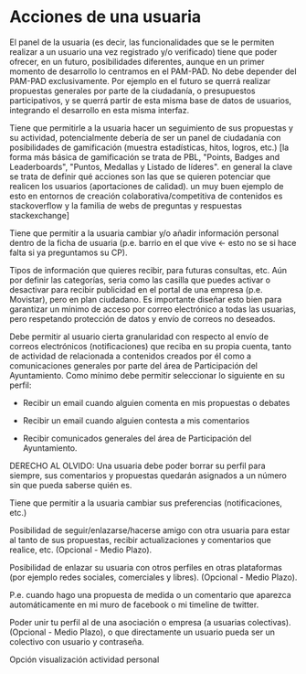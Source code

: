 # Acciones de una usuaria


El panel de la usuaria (es decir, las funcionalidades que se le permiten
realizar a un usuario una vez registrado y/o verificado) tiene que poder
ofrecer, en un futuro, posibilidades diferentes, aunque en un primer
momento de desarrollo lo centramos en el PAM-PAD. No debe depender del
PAM-PAD exclusivamente. Por ejemplo en el futuro se querrá realizar
propuestas generales por parte de la ciudadanía, o presupuestos
participativos, y se querrá partir de esta misma base de datos de
usuarios, integrando el desarrollo en esta misma interfaz.

Tiene que permitirle a la usuaria hacer un seguimiento de sus propuestas
y su actividad, potencialmente debería de ser un panel de ciudadanía con
posibilidades de gamificación (muestra estadísticas, hitos, logros,
etc.) [la forma más básica de gamificación se trata de PBL, "Points,
Badges and Leaderboards", "Puntos, Medallas y Listado de líderes". en
general la clave se trata de definir qué acciones son las que se quieren
potenciar que realicen los usuarios (aportaciones de calidad). un muy
buen ejemplo de esto en entornos de creación colaborativa/competitiva de
contenidos es stackoverflow y la familia de webs de preguntas y
respuestas stackexchange]

Tiene que permitir a la usuaria cambiar y/o añadir información personal
dentro de la ficha de usuaria (p.e. barrio en el que vive \<- esto no se
si hace falta si ya preguntamos su CP).

Tipos de información que quieres recibir, para futuras consultas, etc.
Aún por definir las categorías, seria como las casilla que puedes
activar o desactivar para recibir publicidad en el portal de una empresa
(p.e. Movistar), pero en plan ciudadano. Es importante diseñar esto bien
para garantizar un mínimo de acceso por correo electrónico a todas las
usuarias, pero respetando protección de datos y envío de correos no
deseados.

Debe permitir al usuario cierta granularidad con respecto al envío de
correos electrónicos (notificaciones) que reciba en su propia cuenta,
tanto de actividad de relacionada a contenidos creados por él como a
comunicaciones generales por parte del área de Participación del
Ayuntamiento. Como mínimo debe permitir seleccionar lo siguiente en su
perfil:

* Recibir un email cuando alguien comenta en mis propuestas o debates

* Recibir un email cuando alguien contesta a mis comentarios

* Recibir comunicados generales del área de Participación del
Ayuntamiento.

DERECHO AL OLVIDO: Una usuaria debe poder borrar su perfil para
siempre, sus comentarios y propuestas quedarán asignados a un número
sin que pueda saberse quién es.

Tiene que permitir a la usuaria cambiar sus preferencias
(notificaciones, etc.)

Posibilidad de seguir/enlazarse/hacerse amigo con otra usuaria para
estar al tanto de sus propuestas, recibir actualizaciones y comentarios
que realice, etc. (Opcional - Medio Plazo).

Posibilidad de enlazar su usuaria con otros perfiles en otras
plataformas (por ejemplo redes sociales, comerciales y libres).
 (Opcional - Medio Plazo).

P.e. cuando hago una propuesta de medida o un comentario que aparezca
automáticamente en mi muro de facebook o mi timeline de twitter.

Poder unir tu perfil al de una asociación o empresa (a usuarias
colectivas). (Opcional - Medio Plazo), o que directamente un usuario
pueda ser un colectivo con usuario y contraseña.

Opción visualización actividad personal